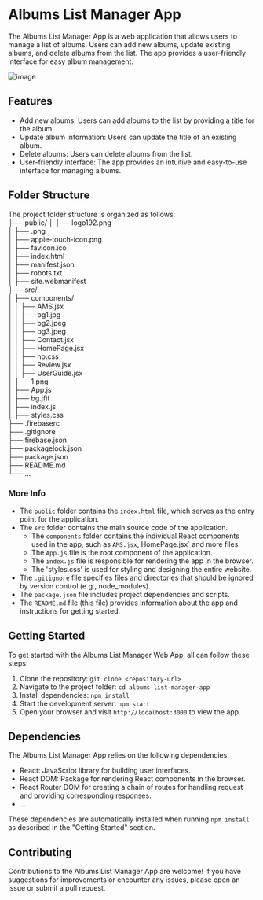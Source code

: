 # Albums List Manager App

The Albums List Manager App is a web application that allows users to manage a list of albums. Users can add new albums, update existing albums, and delete albums from the list. The app provides a user-friendly interface for easy album management.

![image](https://github.com/DataWorker2001/ams.github.com/assets/123379937/5ad58832-fd60-4aea-871f-ad48072eaf27)


## Features

- Add new albums: Users can add albums to the list by providing a title for the album.
- Update album information: Users can update the title of an existing album.
- Delete albums: Users can delete albums from the list.
- User-friendly interface: The app provides an intuitive and easy-to-use interface for managing albums.

## Folder Structure

The project folder structure is organized as follows:
<br />
├── public/
│ ├── logo192.png
<br />
│ ├── .png
<br />
│ ├── apple-touch-icon.png
<br />
│ ├── favicon.ico
<br />
│ ├── index.html
<br />
│ ├── manifest.json
<br />
│ ├── robots.txt
<br />
│ ├── site.webmanifest
<br />
├── src/
<br />
│ ├── components/
<br />
│ │ ├── AMS.jsx
<br />
│ │ ├── bg1.jpg
<br />
│ │ ├── bg2.jpeg
<br />
│ │ ├── bg3.jpeg
<br />
│ │ ├── Contact.jsx
<br />
│ │ ├── HomePage.jsx
<br />
│ │ ├── hp.css
<br />
│ │ ├── Review.jsx
<br />
│ │ ├── UserGuide.jsx
<br />
│ ├── 1.png
<br />
│ ├── App.js
<br />
│ ├── bg.jfif
<br />
│ ├── index.js
<br />
│ ├── styles.css
<br />
├── .firebaserc
<br />
├── .gitignore
<br />
├── firebase.json
<br />
├── packagelock.json
<br />
├── package.json
<br />
├── README.md
<br />
└── ...

### More Info 
- The `public` folder contains the `index.html` file, which serves as the entry point for the application.
- The `src` folder contains the main source code of the application.
  - The `components` folder contains the individual React components used in the app, such as `AMS.jsx`, HomePage.jsx` and more files.
  - The `App.js` file is the root component of the application.
  - The `index.js` file is responsible for rendering the app in the browser.
  - The 'styles.css' is used for styling and designing the entire website.
- The `.gitignore` file specifies files and directories that should be ignored by version control (e.g., node_modules).
- The `package.json` file includes project dependencies and scripts.
- The `README.md` file (this file) provides information about the app and instructions for getting started.

## Getting Started

To get started with the Albums List Manager Web App, all can follow these steps:

1. Clone the repository: `git clone <repository-url>`
2. Navigate to the project folder: `cd albums-list-manager-app`
3. Install dependencies: `npm install`
4. Start the development server: `npm start`
5. Open your browser and visit `http://localhost:3000` to view the app.

## Dependencies

The Albums List Manager App relies on the following dependencies:

- React: JavaScript library for building user interfaces.
- React DOM: Package for rendering React components in the browser.
- React Router DOM for creating a chain of routes for handling request and providing corresponding responses.
- ...

These dependencies are automatically installed when running `npm install` as described in the "Getting Started" section.

## Contributing

Contributions to the Albums List Manager App are welcome! If you have suggestions for improvements or encounter any issues, please open an issue or submit a pull request.
